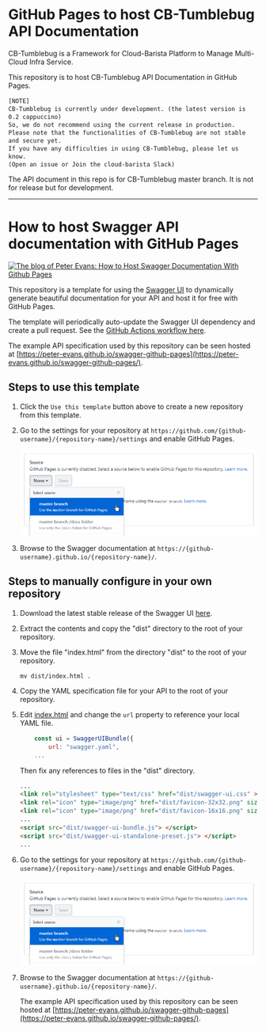 # GitHub Pages to host CB-Tumblebug API Documentation

CB-Tumblebug is a Framework for Cloud-Barista Platform to Manage Multi-Cloud Infra Service.

This repository is to host CB-Tumblebug API Documentation in GitHub Pages.

```
[NOTE]
CB-Tumblebug is currently under development. (the latest version is 0.2 cappuccino)
So, we do not recommend using the current release in production.
Please note that the functionalities of CB-Tumblebug are not stable and secure yet.
If you have any difficulties in using CB-Tumblebug, please let us know.
(Open an issue or Join the cloud-barista Slack)
```

The API document in this repo is for CB-Tumblebug master branch. 
It is not for release but for development.

***

# How to host Swagger API documentation with GitHub Pages
[<img alt="The blog of Peter Evans: How to Host Swagger Documentation With Github Pages" title="View blog post" src="https://peterevans.dev/img/blog-published-badge.svg">](https://peterevans.dev/posts/how-to-host-swagger-docs-with-github-pages/)

This repository is a template for using the [Swagger UI](https://github.com/swagger-api/swagger-ui) to dynamically generate beautiful documentation for your API and host it for free with GitHub Pages.

The template will periodically auto-update the Swagger UI dependency and create a pull request. See the [GitHub Actions workflow here](.github/workflows/update-swagger.yml).

The example API specification used by this repository can be seen hosted at [https://peter-evans.github.io/swagger-github-pages](https://peter-evans.github.io/swagger-github-pages/).

## Steps to use this template

1. Click the `Use this template` button above to create a new repository from this template.

2. Go to the settings for your repository at `https://github.com/{github-username}/{repository-name}/settings` and enable GitHub Pages.

    ![Headers](/screenshots/swagger-github-pages.png?raw=true)
    
3. Browse to the Swagger documentation at `https://{github-username}.github.io/{repository-name}/`.


## Steps to manually configure in your own repository

1. Download the latest stable release of the Swagger UI [here](https://github.com/swagger-api/swagger-ui/releases).

2. Extract the contents and copy the "dist" directory to the root of your repository.

3. Move the file "index.html" from the directory "dist" to the root of your repository.
    ```
    mv dist/index.html .
    ```
    
4. Copy the YAML specification file for your API to the root of your repository.

5. Edit [index.html](index.html) and change the `url` property to reference your local YAML file. 
    ```javascript
        const ui = SwaggerUIBundle({
            url: "swagger.yaml",
        ...
    ```
    Then fix any references to files in the "dist" directory.
    ```html
    ...
    <link rel="stylesheet" type="text/css" href="dist/swagger-ui.css" >
    <link rel="icon" type="image/png" href="dist/favicon-32x32.png" sizes="32x32" />
    <link rel="icon" type="image/png" href="dist/favicon-16x16.png" sizes="16x16" />    
    ...
    <script src="dist/swagger-ui-bundle.js"> </script>
    <script src="dist/swagger-ui-standalone-preset.js"> </script>    
    ...
    ```
    
6. Go to the settings for your repository at `https://github.com/{github-username}/{repository-name}/settings` and enable GitHub Pages.

    ![Headers](/screenshots/swagger-github-pages.png?raw=true)
    
7. Browse to the Swagger documentation at `https://{github-username}.github.io/{repository-name}/`.

   The example API specification used by this repository can be seen hosted at [https://peter-evans.github.io/swagger-github-pages](https://peter-evans.github.io/swagger-github-pages/).
